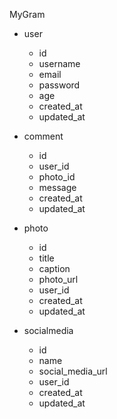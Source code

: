 MyGram

- user
    - id
    - username
    - email
    - password
    - age
    - created_at
    - updated_at

- comment
    - id
    - user_id
    - photo_id
    - message
    - created_at
    - updated_at

- photo
    - id
    - title
    - caption
    - photo_url
    - user_id
    - created_at
    - updated_at

- socialmedia
    - id
    - name
    - social_media_url
    - user_id
    - created_at
    - updated_at